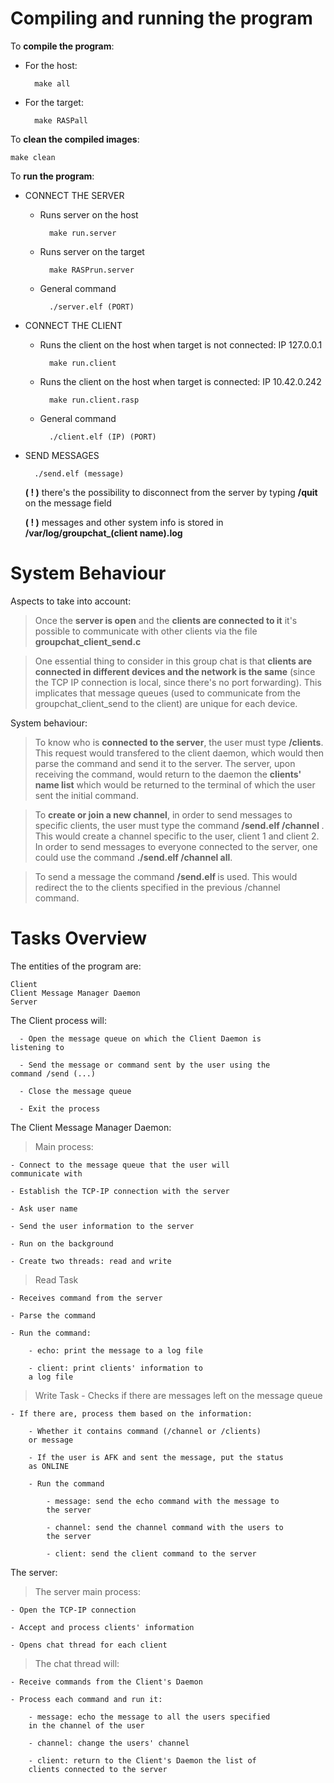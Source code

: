 # Compiling and running the program

To **compile the program**:

- For the host:
    
        make all
        
- For the target:  
    
        make RASPall


To **clean the compiled images**:

    make clean


To **run the program**:

- CONNECT THE SERVER

    - Runs server on the host
    
            make run.server
    
    - Runs server on the target
    
            make RASPrun.server
        
    - General command
    
            ./server.elf (PORT)

- CONNECT THE CLIENT

    - Runs the client on the host when target is not connected: IP 127.0.0.1
    
            make run.client
    
    - Runs the client on the host when target is connected: IP 10.42.0.242
    
            make run.client.rasp

    - General command
    
            ./client.elf (IP) (PORT)
            
- SEND MESSAGES

        ./send.elf (message)
        
    **( ! )** there's the possibility to disconnect from the
    server by typing **/quit** on the message field
            
    **( ! )** messages and other system info is stored in
    **/var/log/groupchat_(client name).log**

# System Behaviour

Aspects to take into account:

  > Once the **server is open** and the **clients are connected to it** it's possible to communicate with other clients via the 
file **groupchat_client_send.c** 

  > One essential thing to consider in this group chat is that **clients are connected in different devices and the network
is the same** (since the TCP IP connection is local, since there's no port forwarding). This implicates that message
queues (used to communicate from the groupchat_client_send to the client) are unique for each device.

System behaviour:

  > To know who is **connected to the server**, the user must type **/clients**. This request would transfered to the client
daemon, which would then parse the command and send it to the server. The server, upon receiving the command, would return
to the daemon the **clients' name list** which would be returned to the terminal of which the user sent the initial command.

  > To **create or join a new channel**, in order to send messages to specific clients, the user must type the command
**/send.elf /channel <name1> <name2>**. This would create a channel specific to the user, client 1 and client 2. In order to send messages 
to everyone connected to the server, one could use the command **./send.elf /channel all**.

  > To send a message the command **/send.elf <message>** is used. This would redirect the <message> to the clients specified in the
previous /channel command. 
    
# Tasks Overview
    
The entities of the program are:
    
    Client
    Client Message Manager Daemon
    Server

The Client process will:

      - Open the message queue on which the Client Daemon is
    listening to

      - Send the message or command sent by the user using the
    command /send (...)

      - Close the message queue

      - Exit the process

The Client Message Manager Daemon:

  > Main process:

    - Connect to the message queue that the user will
    communicate with

    - Establish the TCP-IP connection with the server

    - Ask user name

    - Send the user information to the server

    - Run on the background

    - Create two threads: read and write

  > Read Task
    
    - Receives command from the server

    - Parse the command

    - Run the command:
    
        - echo: print the message to a log file

        - client: print clients' information to
        a log file

  > Write Task
    - Checks if there are messages left on the message
    queue

    - If there are, process them based on the information:
    
        - Whether it contains command (/channel or /clients)
        or message

        - If the user is AFK and sent the message, put the status
        as ONLINE

        - Run the command
    
            - message: send the echo command with the message to
            the server

            - channel: send the channel command with the users to
            the server

            - client: send the client command to the server

The server:

  > The server main process:

    - Open the TCP-IP connection

    - Accept and process clients' information

    - Opens chat thread for each client

  > The chat thread will:
    
    - Receive commands from the Client's Daemon

    - Process each command and run it:
    
        - message: echo the message to all the users specified
        in the channel of the user

        - channel: change the users' channel

        - client: return to the Client's Daemon the list of
        clients connected to the server
